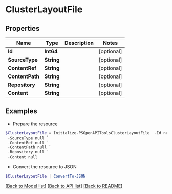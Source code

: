 # ClusterLayoutFile
## Properties

Name | Type | Description | Notes
------------ | ------------- | ------------- | -------------
**Id** | **Int64** |  | [optional] 
**SourceType** | **String** |  | [optional] 
**ContentRef** | **String** |  | [optional] 
**ContentPath** | **String** |  | [optional] 
**Repository** | **String** |  | [optional] 
**Content** | **String** |  | [optional] 

## Examples

- Prepare the resource
```powershell
$ClusterLayoutFile = Initialize-PSOpenAPIToolsClusterLayoutFile  -Id null `
 -SourceType null `
 -ContentRef null `
 -ContentPath null `
 -Repository null `
 -Content null
```

- Convert the resource to JSON
```powershell
$ClusterLayoutFile | ConvertTo-JSON
```

[[Back to Model list]](../README.md#documentation-for-models) [[Back to API list]](../README.md#documentation-for-api-endpoints) [[Back to README]](../README.md)

